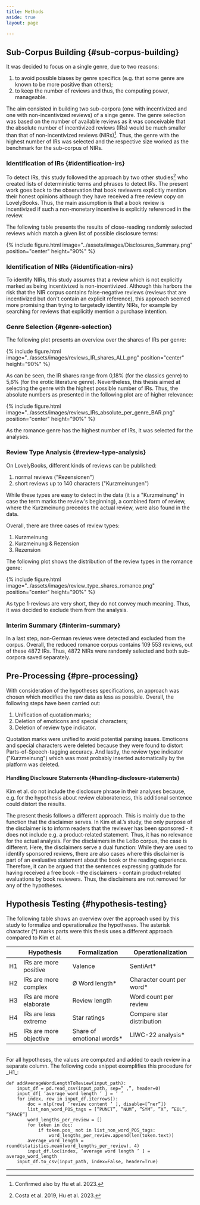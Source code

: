 ```yaml
---
title: Methods
aside: true
layout: page

---
```


## Sub-Corpus Building {#sub-corpus-building}

It was decided to focus on a single genre, due to two reasons:
1. to avoid possible biases by genre specifics (e.g. that some genre are known to be more positive than others);
2. to keep the number of reviews and thus, the computing power, manageable.

The aim consisted in building two sub-corpora (one with incentivized and one with non-incentivized reviews) of a singe genre. The genre selection was based on the number of available reviews as it was conceivable that the absolute number of incentivized reviews (IRs) would be much smaller than that of non-incentivized reviews (NIRs)[^1]. Thus, the genre with the highest number of IRs was selected and the respective size worked as the benchmark for the sub-corpus of NIRs.

### Identification of IRs {#identification-irs}

To detect IRs, this study followed the approach by two other studies[^2] who created lists of deterministic terms and phrases to detect IRs. The present work goes back to the observation that book reviewers explicitly mention their honest opinions although they have received a free review copy on LovelyBooks. Thus, the main assumption is that a book review is incentivized if such a non-monetary incentive is explicitly referenced in the review. 

The following table presents the results of close-reading randomly selected reviews which match a given list of possible disclosure terms:

{% include figure.html image="../assets/images/Disclosures_Summary.png" position="center" height="90%" %} 

### Identification of NIRs {#identification-nirs}
To identify NIRs, this study assumes that a review which is not explicitly marked as being incentivized is non-incentivized. Although this harbors the risk that the NIR corpus contains false-negative reviews (reviews that are incentivized but don't contain an explicit reference), this approach seemed more promising than trying to targetedly identify NIRs, for example by searching for reviews that explicitly mention a purchase intention.

### Genre Selection {#genre-selection}
The following plot presents an overview over the shares of IRs per genre:

{% include figure.html image="../assets/images/reviews_IR_shares_ALL.png" position="center" height="90%" %}

As can be seen, the IR shares range from 0,18% (for the classics genre) to 5,6% (for the erotic literature genre). Nevertheless, this thesis aimed at selecting the genre with the highest possible number of IRs. Thus, the absolute numbers as presented in the following plot are of higher relevance:

{% include figure.html image="../assets/images/reviews_IRs_absolute_per_genre_BAR.png" position="center" height="90%" %} 

As the romance genre has the highest number of IRs, it was selected for the analyses.

### Review Type Analysis {#review-type-analysis}
On LovelyBooks, different kinds of reviews can be published:
1. normal reviews ("Rezensionen")
2. short reviews up to 140 characters ("Kurzmeinungen")

While these types are easy to detect in the data (it is a "Kurzmeinung" in case the term marks the review's beginning), a combined form of review, where the Kurzmeinung precedes the actual review, were also found in the data.

Overall, there are three cases of review types:
1. Kurzmeinung
2. Kurzmeinung & Rezension
3. Rezension

The following plot shows the distribution of the review types in the romance genre:

{% include figure.html image="../assets/images/review_type_shares_romance.png" position="center" height="90%" %} 

As type 1-reviews are very short, they do not convey much meaning. Thus, it was decided to exclude them from the analysis.

### Interim Summary {#interim-summary}
In a last step, non-German reviews were detected and excluded from the corpus. Overall, the reduced romance corpus contains 109 553 reviews, out of these 4872 IRs. Thus, 4872 NIRs were randomly selected and both sub-corpora saved separately. 


## Pre-Processing {#pre-processing}
With consideration of the hypotheses specifications, an approach was chosen which modifies the raw data as less as possible. Overall, the following steps have been carried out:

1. Unification of quotation marks;
2. Deletion of emoticons and special characters;
3. Deletion of review type indicator.

Quotation marks were unified to avoid potential parsing issues. Emoticons and special characters were deleted because they were found to distort Parts-of-Speech-tagging accuracy. And lastly, the review type indicator ("Kurzmeinung") which was most probably inserted automatically by the platform was deleted.

#### Handling Disclosure Statements {#handling-disclosure-statements}

Kim et al. do not include the disclosure phrase in their analyses because, e.g. for the hypothesis about review elaborateness, this additional sentence could distort the results.

The present thesis follows a different approach. This is mainly due to the function that the disclaimer serves. In Kim et al.’s study, the only purpose of the disclaimer is to inform readers that the reviewer has been sponsored - it does not include e.g. a product-related statement. Thus, it has no relevance for the actual analysis. For the disclaimers in the LoBo corpus, the case is different. Here, the disclaimers serve a dual function: While they are used to identify sponsored reviews, there are also cases where this disclaimer is part of an evaluative statement about the book or the reading experience. Therefore, it can be argued that the sentences expressing gratitude for having received a
free book - the disclaimers - contain product-related evaluations by book reviewers. Thus, the disclaimers are not removed for any of the hypotheses.

## Hypothesis Testing {#hypothesis-testing}
The following table shows an overview over the approach used by this study to formalize and operationalize the hypotheses. The asterisk character (*) marks parts were this thesis uses a different approach compared to Kim et al.

| | Hypothesis | Formalization | Operationalization |
|---|---|---|---|
| H1 | IRs are more positive | Valence | SentiArt* |
| H2 | IRs are more complex | Ø Word length* | Character count per word* |
| H3 | IRs are more elaborate | Review length | Word count per review |
| H4 | IRs are less extreme | Star ratings | Compare star distribution |
| H5 | IRs are more objective | Share of emotional words* | LIWC-22 analysis* |

<br>
For all hypotheses, the values are computed and added to each review in a separate column. The following code snippet exemplifies this procedure for _H1_:



    def addAverageWordLengthToReview(input_path):
        input_df = pd.read_csv(input_path, sep=” ,”, header=0)
        input_df[ ’average word length ’ ] = ’ ’
        for index, row in input_df.iterrows():
            doc = nlp(row[ ’review content ’ ], disable=[”ner”])
            list_non_word_POS_tags = [”PUNCT”, ”NUM”, ”SYM”, ”X”, ”EOL”, ”SPACE”]
            word_lengths_per_review = []
            for token in doc:
                if token.pos_ not in list_non_word_POS_tags:
                    word_lengths_per_review.append(len(token.text))
            average_word_length = round(statistics.mean(word_lengths_per_review), 4)
            input_df.loc[index, ’average word length ’ ] = average_word_length
        input_df.to_csv(input_path, index=False, header=True)

---
[^1]: Confirmed also by Hu et al. 2023.
[^2]: Costa et al. 2019, Hu et al. 2023.